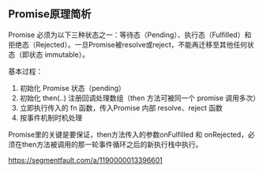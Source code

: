 ## Promise原理简析

Promise 必须为以下三种状态之一：等待态（Pending）、执行态（Fulfilled）和拒绝态（Rejected）。一旦Promise被resolve或reject，不能再迁移至其他任何状态（即状态 immutable）。

基本过程：

1. 初始化 Promise 状态（pending）
2. 初始化 then\(..\) 注册回调处理数组（then 方法可被同一个 promise 调用多次）
3. 立即执行传入的 fn 函数，传入Promise 内部 resolve、reject 函数
4. 按事件机制时机处理

Promise里的关键是要保证，then方法传入的参数onFulfilled 和 onRejected，必须在then方法被调用的那一轮事件循环之后的新执行栈中执行。



https://segmentfault.com/a/1190000013396601

